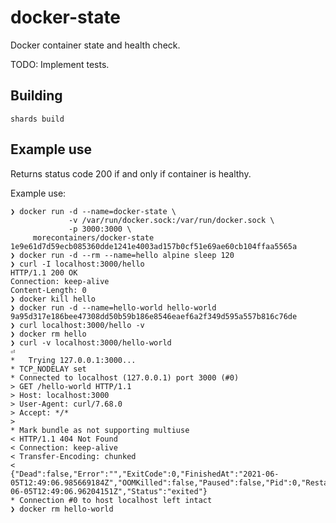 # docker-state

Docker container state and health check.

TODO: Implement tests.

## Building

    shards build

## Example use

Returns status code 200 if and only if container is healthy.

Example use:

    ❯ docker run -d --name=docker-state \
                 -v /var/run/docker.sock:/var/run/docker.sock \
                 -p 3000:3000 \
		 morecontainers/docker-state
    1e9e61d7d59ecb085360dde1241e4003ad157b0cf51e69ae60cb104ffaa5565a
    ❯ docker run -d --rm --name=hello alpine sleep 120
    ❯ curl -I localhost:3000/hello
    HTTP/1.1 200 OK
    Connection: keep-alive
    Content-Length: 0
    ❯ docker kill hello
    ❯ docker run -d --name=hello-world hello-world
    9a95d317e186bee47308dd50b59b186e8546eaef6a2f349d595a557b816c76de
    ❯ curl localhost:3000/hello -v
    ❯ docker rm hello
    ❯ curl -v localhost:3000/hello-world                                                                                                        ⏎
    *   Trying 127.0.0.1:3000...
    * TCP_NODELAY set
    * Connected to localhost (127.0.0.1) port 3000 (#0)
    > GET /hello-world HTTP/1.1
    > Host: localhost:3000
    > User-Agent: curl/7.68.0
    > Accept: */*
    >
    * Mark bundle as not supporting multiuse
    < HTTP/1.1 404 Not Found
    < Connection: keep-alive
    < Transfer-Encoding: chunked
    <
    {"Dead":false,"Error":"","ExitCode":0,"FinishedAt":"2021-06-05T12:49:06.985669184Z","OOMKilled":false,"Paused":false,"Pid":0,"Restarting":false,"Running":false,"StartedAt":"2021-06-05T12:49:06.96204151Z","Status":"exited"}
    * Connection #0 to host localhost left intact
    ❯ docker rm hello-world

